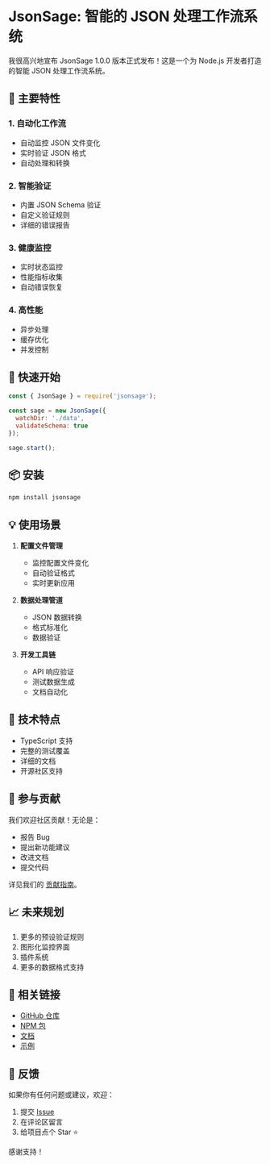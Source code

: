# JsonSage: 智能的 JSON 处理工作流系统

我很高兴地宣布 JsonSage 1.0.0 版本正式发布！这是一个为 Node.js 开发者打造的智能 JSON 处理工作流系统。

## 🌟 主要特性

### 1. 自动化工作流
- 自动监控 JSON 文件变化
- 实时验证 JSON 格式
- 自动处理和转换

### 2. 智能验证
- 内置 JSON Schema 验证
- 自定义验证规则
- 详细的错误报告

### 3. 健康监控
- 实时状态监控
- 性能指标收集
- 自动错误恢复

### 4. 高性能
- 异步处理
- 缓存优化
- 并发控制

## 🚀 快速开始

```javascript
const { JsonSage } = require('jsonsage');

const sage = new JsonSage({
  watchDir: './data',
  validateSchema: true
});

sage.start();
```

## 📦 安装

```bash
npm install jsonsage
```

## 💡 使用场景

1. **配置文件管理**
   - 监控配置文件变化
   - 自动验证格式
   - 实时更新应用

2. **数据处理管道**
   - JSON 数据转换
   - 格式标准化
   - 数据验证

3. **开发工具链**
   - API 响应验证
   - 测试数据生成
   - 文档自动化

## 🔧 技术特点

- TypeScript 支持
- 完整的测试覆盖
- 详细的文档
- 开源社区支持

## 🤝 参与贡献

我们欢迎社区贡献！无论是：
- 报告 Bug
- 提出新功能建议
- 改进文档
- 提交代码

详见我们的 [贡献指南](https://github.com/zhanghongping/jsonsage/blob/main/.github/CONTRIBUTING.md)。

## 📈 未来规划

1. 更多的预设验证规则
2. 图形化监控界面
3. 插件系统
4. 更多的数据格式支持

## 🔗 相关链接

- [GitHub 仓库](https://github.com/zhanghongping/jsonsage)
- [NPM 包](https://www.npmjs.com/package/jsonsage)
- [文档](https://github.com/zhanghongping/jsonsage/wiki)
- [示例](https://github.com/zhanghongping/jsonsage/tree/main/examples)

## 📝 反馈

如果你有任何问题或建议，欢迎：
1. 提交 [Issue](https://github.com/zhanghongping/jsonsage/issues)
2. 在评论区留言
3. 给项目点个 Star ⭐

感谢支持！
